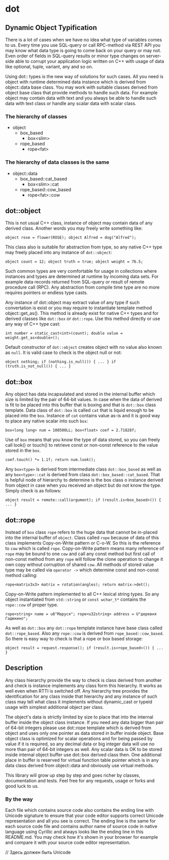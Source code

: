 # dot
## Dynamic Object Typification

There is a lot of cases when we have no idea what type of variables comes to us. Every time you use SQL-query or call RPC-method via REST API you may know what data type is going to come back on your query or may not. Even order of fields in SQL-query results or minor type changes on server-side able to corrupt your application logic written on C++ with usage of data like optional, tuple, variant, any and so on.

Using dot:: types is the new way of solutions for such cases. All you need is object with runtime determined data instance which is derived from object::data base class. You may work with suitable classes derived from object base class that provide methods to handle such data. For example object may contain data with text and you always be able to handle such data with text class or handle any scalar data with scalar class.

### The hierarchy of classes

- object
	- box\_based
		- box<slim\>
	- rope\_based
		- rope<fat\>

### The hierarchy of data classes is the same

- object::data
	- box\_based::cat\_based
		- box<slim\>::cat
	- rope\_based::cow\_based
		- rope<fat\>::cow

## dot::object
This is not usual C++ class, instance of object may contain data of any derived class. Another words you may freely write something like:

`object rose = flower(ROSE); object Alfred = dog("Alfred");`

This class also is suitable for abstraction from type, so any native C++ type may freely placed into any instance of `dot::object`:

`object count = 12; object truth = true; object weight = 76.5;`

Such common types are very comfortable for usage in collections where instances and types are determined at runtime by incoming data sets. For example data records returned from SQL-query or result of remote procedure call (RPC). Any abstraction from compile time type are no more requires pointers or endless type casts.

Any instance of dot::object may extract value of any type if such convertation is exist or you may require to instantiate template method object::get_as<type>(). This method is already exist for native C++ types and for derived classes like `dot::box` or `dot::rope`. Use this method directly or use any way of C++ type cast:

`int number = static_cast<int>(count); double value = weight.get_as<double>();`

Default constructor of `dot::object` creates object with no value also known as `null`. It is valid case to check is the object null or not:

`object nothing; if (nothing.is_null()) { ... } if (truth.is_not_null()) { ... }`

## dot::box
Any object has data incapsulated and stored in the internal buffer which size is limited by the pair of 64-bit values. In case when the data of derived is fit to be placed into this buffer that is boxing and that is `dot::box` class template. Data class of `dot::box` is called `cat` that is liquid enough to be placed into the `box`. Instance of `cat` contains value as-is and it is good way to place any native scalar into such `box`:

`box<long long> num = 100500LL; box<float> coef = 2.71828f;`

Use of `box` means that you know the type of data stored, so you can freely call look() or touch() to retrieve const or non-const reference to the value stored in the `box`.

`coef.touch() *= 1.1f; return num.look();`

Any `box<type>` is derived from intermediate class `dot::box_based` as well as any `box<type>::cat` is derived from class `dot::box_based::cat_based`. That is helpful node of hierarchy to determine is the box class o instance derived from object in case when you received an object but do not know the type. Simply check is as follows:

`object result = remote::call(argument); if (result.is<box_based>()) { ... }`

## dot::rope
Instead of `box` class `rope` refers to the huge data that cannot be in-placed into the internal buffer of `object`. Class called `rope` because of data of this class implements Copy-on-Write pattern or C-o-W. So this is the reference to `cow` which is called `rope`. Copy-on-Write pattern means many reference of `rope` may be bound to one `cow` and call any const method but first call of non-const method from any `rope` will follow the clone operation to change it own copy without corruption of shared `cow`. All methods of stored value type may be called via `operator ->` which determine const and non-const method calling:

`rope<matrix3x3> matrix = rotation(angles); return matrix->det();`

Copy-on-Write pattern implemented to all C++ lexical string types. So any object instantiated from `std::string` or `const wchar_t*` contains the `rope::cow` of proper type. 

`rope<string> name = u8"Маруся"; rope<u32string> address = U"деревня Гадюкино";`

As well as `dot::box` any `dot::rope` template instance have base class called `dot::rope_based`. Also any `rope::cow` is derived from `rope_based::cow_based`. So there is easy way to check is that a rope or box based storage:

`object result = request.response(); if (result.is<rope_based>()) { ... }`

## Description
Any class hierarchy provide the way to check is class derived from another and check is instance implements any class form this hierarchy. It works as well even when RTTI is switched off. Any hierarchy tree provides the identification for any class inside that hierarchy and any instance of such class may tell what class it implements without dynamic_cast or typeid usage with simplest additional object per class.

The object's data is strictly limited by size to place that into the internal buffer inside the object class instance. If you need any data bigger than pair of 64-bit integers please use dot::rope template which is derived from object and uses only one pointer as data stored in buffer inside object. Base object class is optimized for scalar operations and for being passed by value if it is required, so any decimal data or big integer data will use no more than pair of 64-bit integers as well. Any scalar data is OK to be stored inside internal object buffer use dot::box derived class then. One additional place in buffer is reserved for virtual function table pointer which is in any data class derived from object::data and obviously use virtual methods.

This library will grow up step by step and goes richer by classes, documentation and tests.
Feel free for any requests, usage or forks and good luck to us.

### By the way
Each file which contains source code also contains the ending line with Unicode signature to ensure that your code editor supports correct Unicode representation and all you see is correct. The ending line is the same for each source code file and contains author name of source code in native language using Cyrillic and always looks like the ending line in this README.md. You may check how it's shown in your browser for example and compare it with your source code editor representation.

// Здесь должен быть Unicode
